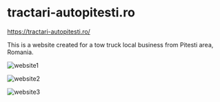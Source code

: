 # tractari-autopitesti.ro 

https://tractari-autopitesti.ro/ 

This is a website created for a tow truck local business from Pitesti area, Romania.


![website1](https://user-images.githubusercontent.com/97915515/228036049-31c3a55e-09ab-49aa-bab8-09b91640081c.png)


![website2](https://user-images.githubusercontent.com/97915515/228036064-f2f429df-6a69-4eda-b96e-08181d7d4f67.png)


![website3](https://user-images.githubusercontent.com/97915515/228036081-218967b6-e9d7-4d9a-9cc1-6bd78d899821.png)
